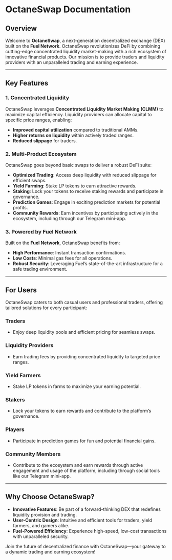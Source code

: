# OctaneSwap Documentation

## Overview

Welcome to **OctaneSwap**, a next-generation decentralized exchange (DEX) built on the **Fuel Network**. OctaneSwap revolutionizes DeFi by combining cutting-edge concentrated liquidity market-making with a rich ecosystem of innovative financial products. Our mission is to provide traders and liquidity providers with an unparalleled trading and earning experience.

---

## Key Features

### 1. Concentrated Liquidity

OctaneSwap leverages **Concentrated Liquidity Market Making (CLMM)** to maximize capital efficiency. Liquidity providers can allocate capital to specific price ranges, enabling:

- **Improved capital utilization** compared to traditional AMMs.
- **Higher returns on liquidity** within actively traded ranges.
- **Reduced slippage** for traders.

### 2. Multi-Product Ecosystem

OctaneSwap goes beyond basic swaps to deliver a robust DeFi suite:

- **Optimized Trading**: Access deep liquidity with reduced slippage for efficient swaps.
- **Yield Farming**: Stake LP tokens to earn attractive rewards.
- **Staking**: Lock your tokens to receive staking rewards and participate in governance.
- **Prediction Games**: Engage in exciting prediction markets for potential profits.
- **Community Rewards**: Earn incentives by participating actively in the ecosystem, including through our Telegram mini-app.

### 3. Powered by Fuel Network

Built on the **Fuel Network**, OctaneSwap benefits from:

- **High Performance**: Instant transaction confirmations.
- **Low Costs**: Minimal gas fees for all operations.
- **Robust Security**: Leveraging Fuel’s state-of-the-art infrastructure for a safe trading environment.

---

## For Users

OctaneSwap caters to both casual users and professional traders, offering tailored solutions for every participant:

### Traders

- Enjoy deep liquidity pools and efficient pricing for seamless swaps.

### Liquidity Providers

- Earn trading fees by providing concentrated liquidity to targeted price ranges.

### Yield Farmers

- Stake LP tokens in farms to maximize your earning potential.

### Stakers

- Lock your tokens to earn rewards and contribute to the platform’s governance.

### Players

- Participate in prediction games for fun and potential financial gains.

### Community Members

- Contribute to the ecosystem and earn rewards through active engagement and usage of the platform, including through social tools like our Telegram mini-app.

---

## Why Choose OctaneSwap?

- **Innovative Features**: Be part of a forward-thinking DEX that redefines liquidity provision and trading.
- **User-Centric Design**: Intuitive and efficient tools for traders, yield farmers, and gamers alike.
- **Fuel-Powered Efficiency**: Experience high-speed, low-cost transactions with unparalleled security.

Join the future of decentralized finance with OctaneSwap—your gateway to a dynamic trading and earning ecosystem!
